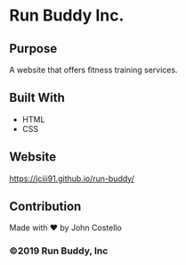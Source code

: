 # Run Buddy Inc.

## Purpose
A website that offers fitness training services.

## Built With
* HTML
* CSS

## Website
https://jciii91.github.io/run-buddy/

## Contribution
Made with ❤️ by John Costello

### ©️2019 Run Buddy, Inc 
